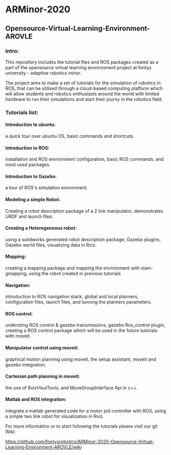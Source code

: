 # ARMinor-2020
## Opensource-Virtual-Learning-Environment-AROVLE

### Intro:
This repository includes the tutorial files and ROS packages created as a part of the opensource virtual learning envrironment project at fontys university - adaptive robotics minor.

The project aims to make a set of tutorials for the simulation of robotics in ROS, that can be utilised through a cloud-based computing platform which will allow students and robotics enthusiasts around the world with limited hardware to run their simulations and start their journy in the robotics field.

### Tutorials list:

#### Introduction to ubuntu: 
a quick tour over ubuntu OS, basic commands and shortcuts.

#### Introduction to ROS: 
installation and ROS environment configuration, basic ROS commands, and most used packages.

#### Introduction to Gazebo: 
a tour of ROS's simulation envronment.

#### Modeling a simple Robot: 
Creating a robot description package of a 2 link manipulator, demonstrates URDF and launch files.

#### Creating a Heterogeneous robot: 
using a solidworks generated robot description package, Gazebo plugins, Gazebo world files, visualizing data in Rviz.

#### Mapping: 
creating a mapping package and mapping the environment with slam-gmapping, using the robot created in previous tutorials

#### Navigation: 
introduction to ROS navigation stack, global and local planners, configuration files, launch files, and tunning the planners parameters.

#### ROS control: 
understing ROS control & gazebo transmissions, gazebo Ros_control plugin, creating a ROS control package which will be used in the future tutorials    with moveit.

#### Manipulator control using moveit: 
graphical motion planning using moveit, the setup assistant, moveit and gazebo integration.

#### Cartesian path planning in moveit: 
the use of RvizVisulTools, and MoveGroupInterface Api in c++. 

#### Matlab and ROS integration: 
integrate a matlab generated code for a motor pid controller with ROS, using a simple two link robot for visualization in Rviz.



For more informatino or to start following the tutorials please visit our git Wiki:

https://github.com/fontysrobotics/ARMinor-2020-Opensource-Virtual-Learning-Environment-AROVLE/wiki

